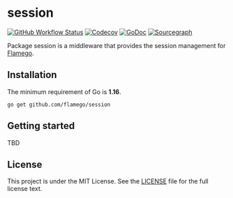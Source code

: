 # session

[![GitHub Workflow Status](https://img.shields.io/github/workflow/status/flamego/session/Go?logo=github&style=for-the-badge)](https://github.com/flamego/session/actions?query=workflow%3AGo)
[![Codecov](https://img.shields.io/codecov/c/gh/flamego/session?logo=codecov&style=for-the-badge)](https://app.codecov.io/gh/flamego/session)
[![GoDoc](https://img.shields.io/badge/GoDoc-Reference-blue?style=for-the-badge&logo=go)](https://pkg.go.dev/github.com/flamego/session?tab=doc)
[![Sourcegraph](https://img.shields.io/badge/view%20on-Sourcegraph-brightgreen.svg?style=for-the-badge&logo=sourcegraph)](https://sourcegraph.com/github.com/flamego/session)

Package session is a middleware that provides the session management for [Flamego](https://github.com/flamego/flamego).

## Installation

The minimum requirement of Go is **1.16**.

	go get github.com/flamego/session

## Getting started

TBD

## License

This project is under the MIT License. See the [LICENSE](LICENSE) file for the full license text.
